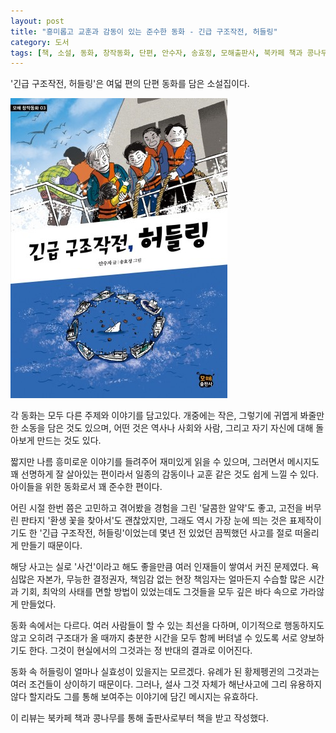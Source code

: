 ```yaml
---
layout: post
title: "흥미롭고 교훈과 감동이 있는 준수한 동화 - 긴급 구조작전, 허들링"
category: 도서
tags: [책, 소설, 동화, 창작동화, 단편, 안수자, 송효정, 모해출판사, 북카페 책과 콩나무, 서평]
---
```


'긴급 구조작전, 허들링'은
여덟 편의 단편 동화를 담은 소설집이다.

![표지](/images/book/emergency-rescue-operation-huddling-book-h480.jpg)

각 동화는 모두 다른 주제와 이야기를 담고있다.
개중에는 작은, 그렇기에 귀엽게 봐줄만한 소동을 담은 것도 있으며,
어떤 것은 역사나 사회와 사람, 그리고 자기 자신에 대해 돌아보게 만드는 것도 있다.

짧지만 나름 흥미로운 이야기를 들려주어 재미있게 읽을 수 있으며,
그러면서 메시지도 꽤 선명하게 잘 살아있는 편이라서 일종의 감동이나 교훈 같은 것도 쉽게 느낄 수 있다.
아이들을 위한 동화로서 꽤 준수한 편이다.

어린 시절 한번 쯤은 고민하고 겪어봤을 경험을 그린 '달콤한 알약'도 좋고,
고전을 버무린 판타지 '환생 꽃을 찾아서'도 괜찮았지만,
그래도 역시 가장 눈에 띄는 것은 표제작이기도 한 '긴급 구조작전, 허들링'이었는데
몇년 전 있었던 끔찍했던 사고를 절로 떠올리게 만들기 때문이다.

해당 사고는 실로 '사건'이라고 해도 좋을만큼 여러 인재들이 쌓여서 커진 문제였다.
욕심많은 자본가, 무능한 결정권자, 책임감 없는 현장 책임자는
얼마든지 수습할 많은 시간과 기회,
최악의 사태를 면할 방법이 있었는데도
그것들을 모두 깊은 바다 속으로 가라않게 만들었다.

동화 속에서는 다르다.
여러 사람들이 할 수 있는 최선을 다하며,
이기적으로 행동하지도 않고
오히려 구조대가 올 때까지 충분한 시간을 모두 함께 버텨낼 수 있도록 서로 양보하기도 한다.
그것이 현실에서의 그것과는 정 반대의 결과로 이어진다.

동화 속 허들링이 얼마나 실효성이 있을지는 모르겠다.
유례가 된 황제펭귄의 그것과는 여러 조건들이 상이하기 때문이다.
그러나, 설사 그것 자체가 해난사고에 그리 유용하지 않다 할지라도
그를 통해 보여주는 이야기에 담긴 메시지는 유효하다.



<div class="im im-info">
이 리뷰는 북카페 책과 콩나무를 통해 출판사로부터 책을 받고 작성했다.
</div>
